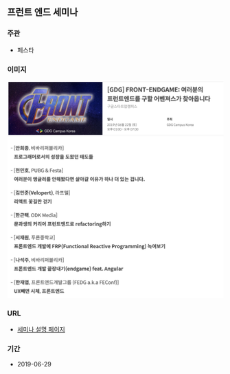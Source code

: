 ## 프런트 엔드 세미나

### 주관
- 페스타

### 이미지
<img src="https://github.com/k0102575/portfolio/blob/master/img/activity/seminar-front1.png" width="900">
<img src="https://github.com/k0102575/portfolio/blob/master/img/activity/seminar-front2.png" width="900">

### URL
- [세미나 설명 페이지](https://festa.io/events/317)

### 기간
- 2019-06-29